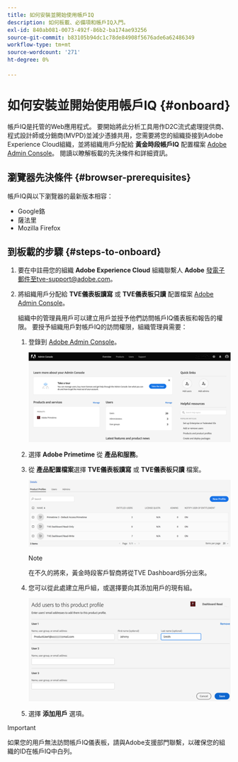 ```yaml
---
title: 如何安裝並開始使用帳戶IQ
description: 如何板載、必備項和帳戶IQ入門。
exl-id: 840ab081-0073-492f-86b2-ba174ae93256
source-git-commit: b83105b94dc1c78de84908f5676ade6a62486349
workflow-type: tm+mt
source-wordcount: '271'
ht-degree: 0%

---
```


# 如何安裝並開始使用帳戶IQ {#onboard}

帳戶IQ是托管的Web應用程式。 要開始將此分析工具用作D2C流式處理提供商、程式設計師或分銷商(MVPD)並減少憑據共用，您需要將您的組織掛接到Adobe Experience Cloud組織，並將組織用戶分配給 **黃金時段帳戶IQ** 配置檔案 [Adobe Admin Console](https://adminconsole.adobe.com/)。 閱讀以瞭解板載的先決條件和詳細資訊。

## 瀏覽器先決條件 {#browser-prerequisites}

帳戶IQ與以下瀏覽器的最新版本相容：

* Google鉻
* 薩法里
* Mozilla Firefox

## 到板載的步驟 {#steps-to-onboard}

1. 要在中註冊您的組織 **Adobe Experience Cloud** 組織聯繫人 **Adobe** 發電子郵件至tve-support@adobe.com。

1. 將組織用戶分配給 **TVE儀表板讀寫** 或 **TVE儀表板只讀** 配置檔案 [Adobe Admin Console](https://adminconsole.adobe.com/)。

   組織中的管理員用戶可以建立用戶並授予他們訪問帳戶IQ儀表板和報告的權限。 要授予組織用戶對帳戶IQ的訪問權限，組織管理員需要：

   1. 登錄到 [Adobe Admin Console](https://adminconsole.adobe.com/)。


      ![](assets/admin-console.png)

   1. 選擇 **Adobe Primetime** 從 **產品和服務**。

   1. 從 **產品配置檔案**&#x200B;選擇 **TVE儀表板讀寫** 或 **TVE儀表板只讀** 檔案。

      ![](assets/product-profiles.png)

      >[!NOTE]
      >
      >在不久的將來，黃金時段客戶智商將從TVE Dashboard拆分出來。

   1. 您可以從此處建立用戶組，或選擇要向其添加用戶的現有組。

      ![](assets/add-users-2profile.png)

   1. 選擇 **添加用戶** 選項。

>[!IMPORTANT]
>
>如果您的用戶無法訪問帳戶IQ儀表板，請與Adobe支援部門聯繫，以確保您的組織的ID在帳戶IQ中白列。
